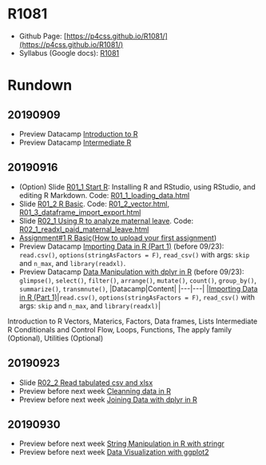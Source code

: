# R1081
- Github Page: [https://p4css.github.io/R1081/](https://p4css.github.io/R1081/)
- Syllabus (Google docs): [R1081](https://docs.google.com/document/d/1LfVUgcPkX1IMTm-o19dm7X_eUKn2HPGZiXlyIpcKQP4/edit?usp=sharing)

# Rundown


## 20190909
* Preview Datacamp [Introduction to R](https://www.datacamp.com/courses/free-introduction-to-r)
* Preview Datacamp [Intermediate R](https://www.datacamp.com/courses/intermediate-r)


## 20190916
* (Option) Slide [R01_1 Start R](https://docs.google.com/presentation/d/e/2PACX-1vR7PyAkfJBZq-LbZefnlbvlPhEbB2s1o5vQTabdEN5Fxa7PQwHv3eVgiQrpM1lkGsKrJ0xmya0l2ktj/pub?start=false&loop=false&delayms=3000): Installing R and RStudio, using RStudio, and editing R Markdown. Code: [R01_1_loading_data.html](R01_1_loading_data.html)
* Slide [R01_2 R Basic](https://docs.google.com/presentation/d/e/2PACX-1vRjb_W1Vo9-zD9F4FmWOiB6K4ezkF6W64OKcX7bZD6ordKvOT-6LFoGi0le-HzT2ABKudDNhr_qKt2x/pub?start=false&loop=false&delayms=3000). Code: [R01_2_vector.html](R01_2_vector.html), [R01_3_dataframe_import_export.html](R01_3_dataframe_import_export.html)
* Slide [R02_1 Using R to analyze maternal leave](https://docs.google.com/presentation/d/e/2PACX-1vRDGlYA4GPhbgreLaJUXBIWPz0xmfT4pG40s4h4LXD7Gq5k65as5sAf_6-o7-WFKyTY5jOcWI_f77Sn/pub?start=false&loop=false&delayms=3000). Code: [R02_1_readxl_paid_maternal_leave.html](R02_1_readxl_paid_maternal_leave.html)
* [Assignment#1 R Basic](AS01_R_Basic.html)([How to upload your first assignment](https://youtu.be/HHY5krhdWC4))
* Preview Datacamp [Importing Data in R (Part 1)](https://www.datacamp.com/courses/importing-data-in-r-part-1) (before 09/23): `read.csv()`, `options(stringAsFactors = F)`, `read_csv()` with args: `skip` and `n_max`, and `library(readxl)`.
* Preview Datacamp [Data Manipulation with dplyr in R](https://www.datacamp.com/courses/data-manipulation-with-dplyr-in-r) (before 09/23): `glimpse()`, `select()`, `filter()`, `arrange()`, `mutate()`, `count()`, `group_by()`, `summarize()`, `transmnute()`, 
|Datacamp|Content|
|---|---|
|[Importing Data in R (Part 1)](https://www.datacamp.com/courses/importing-data-in-r-part-1)|`read.csv()`, `options(stringAsFactors = F)`, `read_csv()` with args: `skip` and `n_max`, and `library(readxl)`|

Introduction to R
Vectors, Materics, Factors, Data frames, Lists
Intermediate R
Conditionals and Control Flow, Loops, Functions, 
The apply family (Optional), Utilities (Optional)


## 20190923
* Slide [R02_2 Read tabulated csv and xlsx](https://docs.google.com/presentation/d/e/2PACX-1vTFRVkwdscR3QNdVD6Q8JEKshlORtgdP_DUq19HPjbO6_8nN3ADTEtxuOr_Z28t3HKGdf9_m3icULpO/pub?start=false&loop=false&delayms=3000)
* Preview before next week [Cleanning data in R](https://www.datacamp.com/courses/cleaning-data-in-r)
* Preview before next week [Joining Data with dplyr in R](https://www.datacamp.com/courses/joining-data-with-dplyr-in-r)


## 20190930
* Preview before next week [String Manipulation in R with stringr](https://www.datacamp.com/courses/string-manipulation-in-r-with-stringr)
* Preview before next week [Data Visualization with ggplot2](https://www.datacamp.com/courses/data-visualization-with-ggplot2-1)
